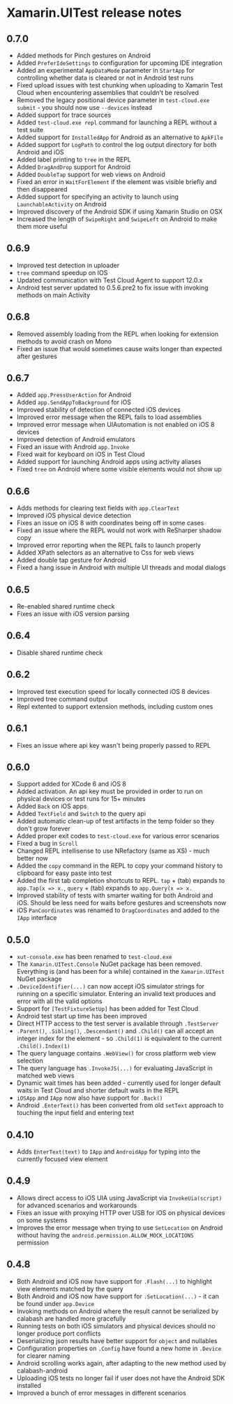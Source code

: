 # Xamarin.UITest release notes

## 0.7.0

* Added methods for Pinch gestures on Android
* Added `PreferIdeSettings` to configuration for upcoming IDE integration
* Added an experimental `AppDataMode` parameter in `StartApp` for controlling whether data is cleared or not in Android test runs
* Fixed upload issues with test chunking when uploading to Xamarin Test Cloud when encountering assemblies that couldn't be resolved
* Removed the legacy positional device parameter in `test-cloud.exe submit` - you should now use `--devices` instead
* Added support for trace sources
* Added `test-cloud.exe repl` command for launching a REPL without a test suite
* Added support for `InstalledApp` for Android as an alternative to `ApkFile`
* Added support for `LogPath` to control the log output directory for both Android and iOS
* Added label printing to `tree` in the REPL
* Added `DragAndDrop` support for Android
* Added `DoubleTap` support for web views on Android
* Fixed an error in `WaitForElement` if the element was visible briefly and then disappeared
* Added support for specifying an activity to launch using `LaunchableActivity` on Android
* Improved discovery of the Android SDK if using Xamarin Studio on OSX
* Increased the length of `SwipeRight` and `SwipeLeft` on Android to make them more useful

## 0.6.9

* Improved test detection in uploader
* `tree` command speedup on IOS
* Updated communication with Test Cloud Agent to support 12.0.x
* Android test server updated to 0.5.6.pre2 to fix issue with invoking methods on main Activity

## 0.6.8

* Removed assembly loading from the REPL when looking for extension methods to avoid crash on Mono
* Fixed an issue that would sometimes cause waits longer than expected after gestures

## 0.6.7

* Added `app.PressUserAction` for Android
* Added `app.SendAppToBackground` for iOS
* Improved stability of detection of connected iOS devices
* Improved error message when the REPL fails to load assemblies
* Improved error message when UIAutomation is not enabled on iOS 8 devices
* Improved detection of Android emulators
* Fixed an issue with Android `app.Invoke`
* Fixed wait for keyboard on iOS in Test Cloud
* Added support for launching Android apps using activity aliases
* Fixed `tree` on Android where some visible elements would not show up

## 0.6.6

* Adds methods for clearing text fields with `app.ClearText`
* Improved iOS physical device detection
* Fixes an issue on iOS 8 with coordinates being off in some cases
* Fixed an issue where the REPL would not work with ReSharper shadow copy
* Improved error reporting when the REPL fails to launch properly
* Added XPath selectors as an alternative to Css for web views
* Added double tap gesture for Android
* Fixed a hang issue in Android with multiple UI threads and modal dialogs

## 0.6.5

* Re-enabled shared runtime check
* Fixes an issue with iOS version parsing

## 0.6.4

* Disable shared runtime check 

## 0.6.2

* Improved test execution speed for locally connected iOS 8 devices
* Improved tree command output 
* Repl extented to support extension methods, including custom ones

## 0.6.1

* Fixes an issue where api key wasn't being properly passed to REPL

## 0.6.0

* Support added for XCode 6 and iOS 8
* Added activation. An api key must be provided in order to run on physical devices or test runs for 15+ minutes
* Added `Back` on iOS apps
* Added `TextField` and `Switch` to the query api
* Added automatic clean-up of test artifacts in the temp folder so they don't grow forever
* Added proper exit codes to `test-cloud.exe` for various error scenarios
* Fixed a bug in `Scroll`
* Changed REPL intellisense to use NRefactory (same as XS) - much better now
* Added the `copy` command in the REPL to copy your command history to clipboard for easy paste into test
* Added the first tab completion shortcuts to REPL. `tap` + (tab) expands to `app.Tap(x => x.`, `query` + (tab) expands to `app.Query(x => x.`
* Improved stability of tests with smarter waiting for both Android and iOS. Should be less need for waits before gestures and screenshots now
* iOS `PanCoordinates` was renamed to `DragCoordinates` and added to the `IApp` interface

## 0.5.0

* `xut-console.exe` has been renamed to `test-cloud.exe`
* The `Xamarin.UITest.Console` NuGet package has been removed. Everything is (and has been for a while) contained in the `Xamarin.UITest` NuGet package
* `.DeviceIdentifier(...)` can now accept iOS simulator strings for running on a specific simulator. Entering an invalid text produces and error with all the valid options
* Support for `[TestFixtureSetUp]` has been added for Test Cloud
* Android test start up time has been improved
* Direct HTTP access to the test server is available through `.TestServer`
* `.Parent()`, `.Sibling()`, `.Descendant()` and `.Child()` can all accept an integer index for the element - so `.Child(1)` is equivalent to the current `.Child().Index(1)`
* The query language contains `.WebView()` for cross platform web view selection
* The query language has `.InvokeJS(...)` for evaluating JavaScript in matched web views
* Dynamic wait times has been added - currently used for longer default waits in Test Cloud and shorter default waits in the REPL
* `iOSApp` and `IApp` now also have support for `.Back()`
* Android `.EnterText()` has been converted from old `setText` approach to touching the input field and entering text

## 0.4.10

* Adds `EnterText(text)` to `IApp` and `AndroidApp` for typing into the currently focused view element

## 0.4.9

* Allows direct access to iOS UIA using JavaScript via `InvokeUia(script)` for advanced scenarios and workarounds
* Fixes an issue with proxying HTTP over USB for iOS on physical devices on some systems
* Improves the error message when trying to use `SetLocation` on Android without having the `android.permission.ALLOW_MOCK_LOCATIONS` permission

## 0.4.8

* Both Android and iOS now have support for `.Flash(...)` to highlight view elements matched by the query
* Both Android and iOS now have support for `.SetLocation(...)` - it can be found under `app.Device`
* Invoking methods on Android where the result cannot be serialized by calabash are handled more gracefully
* Running tests on both iOS simulators and physical devices should no longer produce port conflicts
* Deserializing json results have better support for `object` and nullables
* Configuration properties on `.Config` have found a new home in `.Device` for clearer naming
* Android scrolling works again, after adapting to the new method used by calabash-android 
* Uploading iOS tests no longer fail if user does not have the Android SDK installed
* Improved a bunch of error messages in different scenarios
